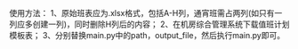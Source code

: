 使用方法：
1、原始班表应为.xlsx格式，包括A-H列，通宵班需占两列(如只有一列应多创建一列)，同时删除H列后的内容；
2、在机房综合管理系统下载值班计划模板表；
3、分别替换main.py中的path，output_file，然后执行main.py即可。
